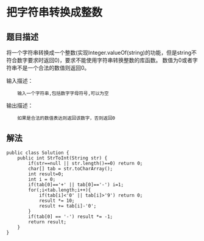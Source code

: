 # 把字符串转换成整数

## 题目描述
将一个字符串转换成一个整数(实现Integer.valueOf(string)的功能，但是string不符合数字要求时返回0)，要求不能使用字符串转换整数的库函数。 数值为0或者字符串不是一个合法的数值则返回0。

输入描述：  

        输入一个字符串,包括数字字母符号,可以为空  

输出描述：

        如果是合法的数值表达则返回该数字，否则返回0

## 解法
    public class Solution {
        public int StrToInt(String str) {
            if(str==null || str.length()==0) return 0;
            char[] tab = str.toCharArray();
            int result=0;
            int i = 0;
            if(tab[0]=='+' || tab[0]=='-') i=1;
            for(;i<tab.length;i++){
                if(tab[i]<'0' || tab[i]>'9') return 0;
                result *= 10;
                result += tab[i]-'0';
            }
            if(tab[0] == '-') result *= -1;
            return result;
        }
    }
